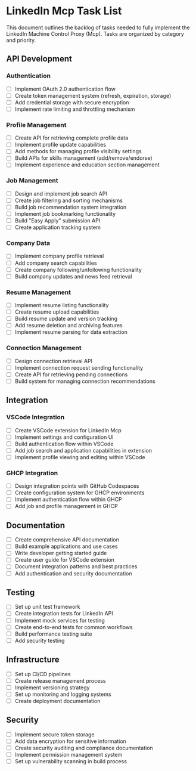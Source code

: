 # LinkedIn Mcp Task List

This document outlines the backlog of tasks needed to fully implement the LinkedIn Machine Control Proxy (Mcp). Tasks are organized by category and priority.

## API Development

### Authentication
- [ ] Implement OAuth 2.0 authentication flow
- [ ] Create token management system (refresh, expiration, storage)
- [ ] Add credential storage with secure encryption
- [ ] Implement rate limiting and throttling mechanism

### Profile Management
- [ ] Create API for retrieving complete profile data
- [ ] Implement profile update capabilities
- [ ] Add methods for managing profile visibility settings
- [ ] Build APIs for skills management (add/remove/endorse)
- [ ] Implement experience and education section management

### Job Management
- [ ] Design and implement job search API
- [ ] Create job filtering and sorting mechanisms
- [ ] Build job recommendation system integration
- [ ] Implement job bookmarking functionality
- [ ] Build "Easy Apply" submission API
- [ ] Create application tracking system

### Company Data
- [ ] Implement company profile retrieval
- [ ] Add company search capabilities
- [ ] Create company following/unfollowing functionality
- [ ] Build company updates and news feed retrieval

### Resume Management
- [ ] Implement resume listing functionality
- [ ] Create resume upload capabilities
- [ ] Build resume update and version tracking
- [ ] Add resume deletion and archiving features
- [ ] Implement resume parsing for data extraction

### Connection Management
- [ ] Design connection retrieval API
- [ ] Implement connection request sending functionality
- [ ] Create API for retrieving pending connections
- [ ] Build system for managing connection recommendations

## Integration

### VSCode Integration
- [ ] Create VSCode extension for LinkedIn Mcp
- [ ] Implement settings and configuration UI
- [ ] Build authentication flow within VSCode
- [ ] Add job search and application capabilities in extension
- [ ] Implement profile viewing and editing within VSCode

### GHCP Integration
- [ ] Design integration points with GitHub Codespaces
- [ ] Create configuration system for GHCP environments
- [ ] Implement authentication flow within GHCP
- [ ] Add job and profile management in GHCP

## Documentation

- [ ] Create comprehensive API documentation
- [ ] Build example applications and use cases
- [ ] Write developer getting started guide
- [ ] Create user guide for VSCode extension
- [ ] Document integration patterns and best practices
- [ ] Add authentication and security documentation

## Testing

- [ ] Set up unit test framework
- [ ] Create integration tests for LinkedIn API
- [ ] Implement mock services for testing
- [ ] Create end-to-end tests for common workflows
- [ ] Build performance testing suite
- [ ] Add security testing

## Infrastructure

- [ ] Set up CI/CD pipelines
- [ ] Create release management process
- [ ] Implement versioning strategy
- [ ] Set up monitoring and logging systems
- [ ] Create deployment documentation

## Security

- [ ] Implement secure token storage
- [ ] Add data encryption for sensitive information
- [ ] Create security auditing and compliance documentation
- [ ] Implement permission management system
- [ ] Set up vulnerability scanning in build process